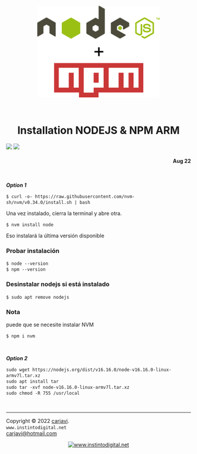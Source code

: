 <p align="center"><img src="https://raw.githubusercontent.com/carjavi/install-nodejs-ARM/master/img/nodejs-npm_logos.png" height="250" alt="MarlinFirmware's logo" /></p>

<br>

<h1 align="center">Installation NODEJS & NPM ARM</h1>

<img src="https://img.shields.io/badge/OS-Rasbian%20GNU%20linux ver%2011-green">

<img src="https://img.shields.io/badge/Hardware-raspberry%20ver%204-red">

<h4 align="right">Aug 22</h4>

<br>

  ***Option 1***

```
$ curl -o- https://raw.githubusercontent.com/nvm-sh/nvm/v0.34.0/install.sh | bash
```
Una vez instalado, cierra la terminal y abre otra.
```
$ nvm install node
```
Eso instalará la última versión disponible

### Probar instalación
```
$ node --version
$ npm --version
```

### Desinstalar nodejs si está instalado

```
$ sudo apt remove nodejs
```
### Nota
puede que se necesite instalar NVM
```
$ npm i nvm
```

<br>

***Option 2***

```
sudo wget https://nodejs.org/dist/v16.16.0/node-v16.16.0-linux-armv7l.tar.xz
sudo apt install tar
sudo tar -xvf node-v16.16.0-linux-armv7l.tar.xz
sudo chmod -R 755 /usr/local
```
<br>

---
Copyright &copy; 2022 [carjavi](https://github.com/carjavi). <br>
```www.instintodigital.net``` <br>
carjavi@hotmail.com <br>
<p align="center">
    <a href="https://instintodigital.net/" target="_blank"><img src="https://raw.githubusercontent.com/carjavi/install-nodejs-ARM/master/img/carjavi.png" height="100" alt="www.instintodigital.net"></a>
</p>
